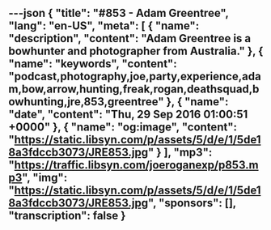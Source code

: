 ---json
{
  "title": "#853 - Adam Greentree",
  "lang": "en-US",
  "meta": [
    {
      "name": "description",
      "content": "Adam Greentree is a bowhunter and photographer from Australia."
    },
    {
      "name": "keywords",
      "content": "podcast,photography,joe,party,experience,adam,bow,arrow,hunting,freak,rogan,deathsquad,bowhunting,jre,853,greentree"
    },
    {
      "name": "date",
      "content": "Thu, 29 Sep 2016 01:00:51 +0000"
    },
    {
      "name": "og:image",
      "content": "https://static.libsyn.com/p/assets/5/d/e/1/5de18a3fdccb3073/JRE853.jpg"
    }
  ],
  "mp3": "https://traffic.libsyn.com/joeroganexp/p853.mp3",
  "img": "https://static.libsyn.com/p/assets/5/d/e/1/5de18a3fdccb3073/JRE853.jpg",
  "sponsors": [],
  "transcription": false
}
---
<episode-header />

<timemark seconds="0" />

<transcribe-call-to-action />

<episode-footer />